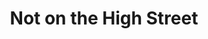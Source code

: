 ---
title: Not on the High Street
description: Senior Engineer | 09/2019 - 02/2023
image: "/images/noths.png"
weight: 1
---